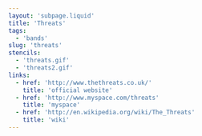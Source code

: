 ```yaml
---
layout: 'subpage.liquid'
title: 'Threats'
tags:
  - 'bands'
slug: 'threats'
stencils:
  - 'threats.gif'
  - 'threats2.gif'
links:
  - href: 'http://www.thethreats.co.uk/'
    title: 'official website'
  - href: 'http://www.myspace.com/threats'
    title: 'myspace'
  - href: 'http://en.wikipedia.org/wiki/The_Threats'
    title: 'wiki'
---
```

